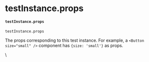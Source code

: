# testInstance.props

#### `testInstance.props` <a href="#testinstanceprops" id="testinstanceprops"></a>

```
testInstance.props
```

The props corresponding to this test instance. For example, a `<Button size="small" />` component has `{size: 'small'}` as props.

\
